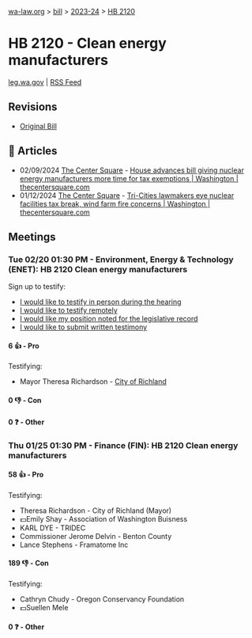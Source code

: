 [wa-law.org](/) > [bill](/bill/) > [2023-24](/bill/2023-24/) > [HB 2120](/bill/2023-24/hb/2120/)

# HB 2120 - Clean energy manufacturers
[leg.wa.gov](https://app.leg.wa.gov/billsummary?BillNumber=2120&Year=2023&Initiative=false) | [RSS Feed](./rss.xml)

## Revisions
* [Original Bill](1/)

## 📰 Articles
* 02/09/2024 [The Center Square](/org/the_center_square/) - [House advances bill giving nuclear energy manufacturers more time for tax exemptions | Washington | thecentersquare.com](https://www.thecentersquare.com/washington/article_566f73d0-c793-11ee-9f7a-b3d245c723ab.html#:~:text=House%20Bill%202120)
* 01/12/2024 [The Center Square](/org/the_center_square/) - [Tri-Cities lawmakers eye nuclear facilities tax break, wind farm fire concerns | Washington | thecentersquare.com](https://www.thecentersquare.com/washington/article_ebd7f824-b182-11ee-97f3-3f080b13cf66.html#:~:text=HB%202120)

## Meetings
### Tue 02/20 01:30 PM - Environment, Energy & Technology (ENET): HB 2120 Clean energy manufacturers
Sign up to testify:
* [I would like to testify in person during the hearing](https://app.leg.wa.gov/csi/Testifier/Add?chamber=House&mId=32003&aId=159364&caId=24243&tId=1)
* [I would like to testify remotely](https://app.leg.wa.gov/csi/Testifier/Add?chamber=House&mId=32003&aId=159364&caId=24243&tId=2)
* [I would like my position noted for the legislative record](https://app.leg.wa.gov/csi/Testifier/Add?chamber=House&mId=32003&aId=159364&caId=24243&tId=3)
* [I would like to submit written testimony](https://app.leg.wa.gov/csi/Testifier/Add?chamber=House&mId=32003&aId=159364&caId=24243&tId=4)

#### 6 👍 - Pro
Testifying:
* Mayor Theresa Richardson - [City of Richland](/org/city_of_richland/)

#### 0 👎 - Con

#### 0 ❓ - Other

### Thu 01/25 01:30 PM - Finance (FIN): HB 2120 Clean energy manufacturers
#### 58 👍 - Pro
Testifying:
* Theresa Richardson - City of Richland (Mayor)
* 💵Emily Shay - Association of Washington Buisness
* KARL DYE - TRIDEC
* Commissioner Jerome Delvin - Benton County
* Lance Stephens - Framatome Inc

#### 189 👎 - Con
Testifying:
* Cathryn Chudy - Oregon Conservancy Foundation
* 💵Suellen Mele

#### 0 ❓ - Other
